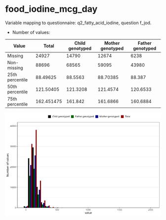 # food_iodine_mcg_day
Variable mapping to questionnaire: q2_fatty_acid_iodine, question f_jod.
- Number of values:

| Value | Total | Child genotyped | Mother genotyped | Father genotyped |
| ----- | ----- | --------------- | ---------------- | ---------------- |
| Missing | 24927 | 14790 | 12674 | 6238 |
| Non-missing | 88696 | 68565 | 59095 | 43980 |
| 25th percentile | 88.49625 | 88.5563 | 88.70385 | 88.387 |
| 50th percentile | 121.50405 | 121.3208 | 121.4574 | 120.6533 |
| 75th percentile | 162.451475 | 161.842 | 161.6866 | 160.6884 |



![](food_iodine_mcg_day_n.png)



